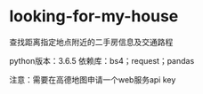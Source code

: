 # looking-for-my-house
查找距离指定地点附近的二手房信息及交通路程

python版本：3.6.5
依赖库：bs4；request；pandas

注意：需要在高德地图申请一个web服务api key
